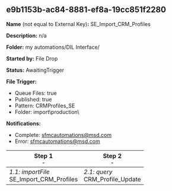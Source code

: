 ## e9b1153b-ac84-8881-ef8a-19cc851f2280

**Name** (not equal to External Key)**:** SE_Import_CRM_Profiles 

**Description:** n/a

**Folder:** my automations/DIL Interface/

**Started by:** File Drop

**Status:** AwaitingTrigger

**File Trigger:**

* Queue Files: true
* Published: true
* Pattern: CRMProfiles_SE
* Folder:  import\production\

**Notifications:**

* Complete: sfmcautomations@msd.com
* Error: sfmcautomations@msd.com

| Step 1<br>_<small>-</small>_ | Step 2<br>_<small>-</small>_ |
| --- | --- |
| _1.1: importFile_<br>SE_Import_CRM_Profiles | _2.1: query_<br>CRM_Profile_Update |
